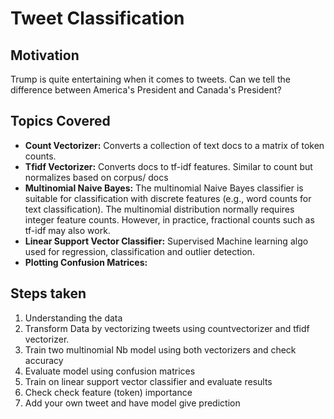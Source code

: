 # Tweet Classification
## Motivation
Trump is quite entertaining when it comes to tweets. Can we tell the difference between America's President and Canada's President?

## Topics Covered

* **Count Vectorizer:** Converts a collection of text docs to a matrix of token counts.
* **Tfidf Vectorizer:** Converts docs to tf-idf features. Similar to count but normalizes based on corpus/ docs
* **Multinomial Naive Bayes:** The multinomial Naive Bayes classifier is suitable for classification with discrete features (e.g., word counts for text classification). The multinomial distribution normally requires integer feature counts. However, in practice, fractional counts such as tf-idf may also work.
* **Linear Support Vector Classifier:** Supervised Machine learning algo used for regression, classification and outlier detection.
* **Plotting Confusion Matrices:**


## Steps taken

1. Understanding the data
2. Transform Data by vectorizing tweets using countvectorizer and tfidf vectorizer.
3. Train two multinomial Nb model using both vectorizers and check accuracy
4. Evaluate model using confusion matrices
5. Train on linear support vector classifier and evaluate results
6. Check check feature (token) importance
7. Add your own tweet and have model give prediction
